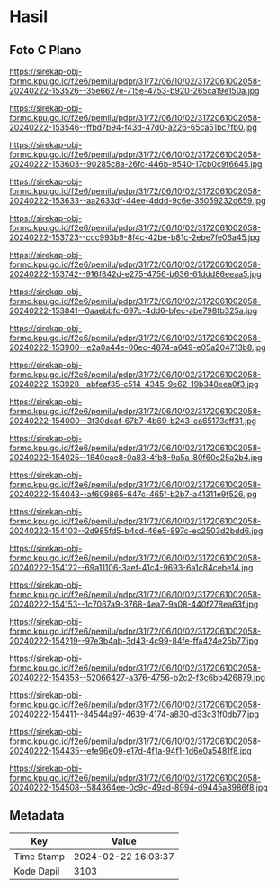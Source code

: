 # Hasil

## Foto C Plano

https://sirekap-obj-formc.kpu.go.id/f2e6/pemilu/pdpr/31/72/06/10/02/3172061002058-20240222-153526--35e6627e-715e-4753-b920-265ca19e150a.jpg

https://sirekap-obj-formc.kpu.go.id/f2e6/pemilu/pdpr/31/72/06/10/02/3172061002058-20240222-153546--ffbd7b94-f43d-47d0-a226-65ca51bc7fb0.jpg

https://sirekap-obj-formc.kpu.go.id/f2e6/pemilu/pdpr/31/72/06/10/02/3172061002058-20240222-153603--90285c8a-26fc-446b-9540-17cb0c9f6645.jpg

https://sirekap-obj-formc.kpu.go.id/f2e6/pemilu/pdpr/31/72/06/10/02/3172061002058-20240222-153633--aa2633df-44ee-4ddd-9c6e-35059232d659.jpg

https://sirekap-obj-formc.kpu.go.id/f2e6/pemilu/pdpr/31/72/06/10/02/3172061002058-20240222-153723--ccc993b9-8f4c-42be-b81c-2ebe7fe06a45.jpg

https://sirekap-obj-formc.kpu.go.id/f2e6/pemilu/pdpr/31/72/06/10/02/3172061002058-20240222-153742--916f842d-e275-4756-b636-61ddd86eeaa5.jpg

https://sirekap-obj-formc.kpu.go.id/f2e6/pemilu/pdpr/31/72/06/10/02/3172061002058-20240222-153841--0aaebbfc-697c-4dd6-bfec-abe798fb325a.jpg

https://sirekap-obj-formc.kpu.go.id/f2e6/pemilu/pdpr/31/72/06/10/02/3172061002058-20240222-153900--e2a0a44e-00ec-4874-a649-e05a204713b8.jpg

https://sirekap-obj-formc.kpu.go.id/f2e6/pemilu/pdpr/31/72/06/10/02/3172061002058-20240222-153928--abfeaf35-c514-4345-9e62-19b348eea0f3.jpg

https://sirekap-obj-formc.kpu.go.id/f2e6/pemilu/pdpr/31/72/06/10/02/3172061002058-20240222-154000--3f30deaf-67b7-4b69-b243-ea65173eff31.jpg

https://sirekap-obj-formc.kpu.go.id/f2e6/pemilu/pdpr/31/72/06/10/02/3172061002058-20240222-154025--1840eae8-0a83-4fb8-9a5a-80f60e25a2b4.jpg

https://sirekap-obj-formc.kpu.go.id/f2e6/pemilu/pdpr/31/72/06/10/02/3172061002058-20240222-154043--af609865-647c-465f-b2b7-a41311e9f526.jpg

https://sirekap-obj-formc.kpu.go.id/f2e6/pemilu/pdpr/31/72/06/10/02/3172061002058-20240222-154103--2d985fd5-b4cd-46e5-897c-ec2503d2bdd6.jpg

https://sirekap-obj-formc.kpu.go.id/f2e6/pemilu/pdpr/31/72/06/10/02/3172061002058-20240222-154122--69a11106-3aef-41c4-9693-6a1c84cebe14.jpg

https://sirekap-obj-formc.kpu.go.id/f2e6/pemilu/pdpr/31/72/06/10/02/3172061002058-20240222-154153--1c7067a9-3768-4ea7-9a08-440f278ea63f.jpg

https://sirekap-obj-formc.kpu.go.id/f2e6/pemilu/pdpr/31/72/06/10/02/3172061002058-20240222-154219--97e3b4ab-3d43-4c99-84fe-ffa424e25b77.jpg

https://sirekap-obj-formc.kpu.go.id/f2e6/pemilu/pdpr/31/72/06/10/02/3172061002058-20240222-154353--52066427-a376-4756-b2c2-f3c6bb426879.jpg

https://sirekap-obj-formc.kpu.go.id/f2e6/pemilu/pdpr/31/72/06/10/02/3172061002058-20240222-154411--84544a97-4639-4174-a830-d33c31f0db77.jpg

https://sirekap-obj-formc.kpu.go.id/f2e6/pemilu/pdpr/31/72/06/10/02/3172061002058-20240222-154435--efe96e09-e17d-4f1a-94f1-1d6e0a5481f8.jpg

https://sirekap-obj-formc.kpu.go.id/f2e6/pemilu/pdpr/31/72/06/10/02/3172061002058-20240222-154508--584364ee-0c9d-49ad-8994-d9445a8986f8.jpg


## Metadata

| Key        | Value               |
| ---------- | ------------------- |
| Time Stamp | 2024-02-22 16:03:37 |
| Kode Dapil | 3103                |



